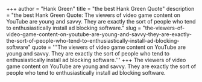 +++
author = "Hank Green"
title = "the best Hank Green Quote"
description = "the best Hank Green Quote: The viewers of video game content on YouTube are young and savvy. They are exactly the sort of people who tend to enthusiastically install ad blocking software."
slug = "the-viewers-of-video-game-content-on-youtube-are-young-and-savvy-they-are-exactly-the-sort-of-people-who-tend-to-enthusiastically-install-ad-blocking-software"
quote = '''The viewers of video game content on YouTube are young and savvy. They are exactly the sort of people who tend to enthusiastically install ad blocking software.'''
+++
The viewers of video game content on YouTube are young and savvy. They are exactly the sort of people who tend to enthusiastically install ad blocking software.
